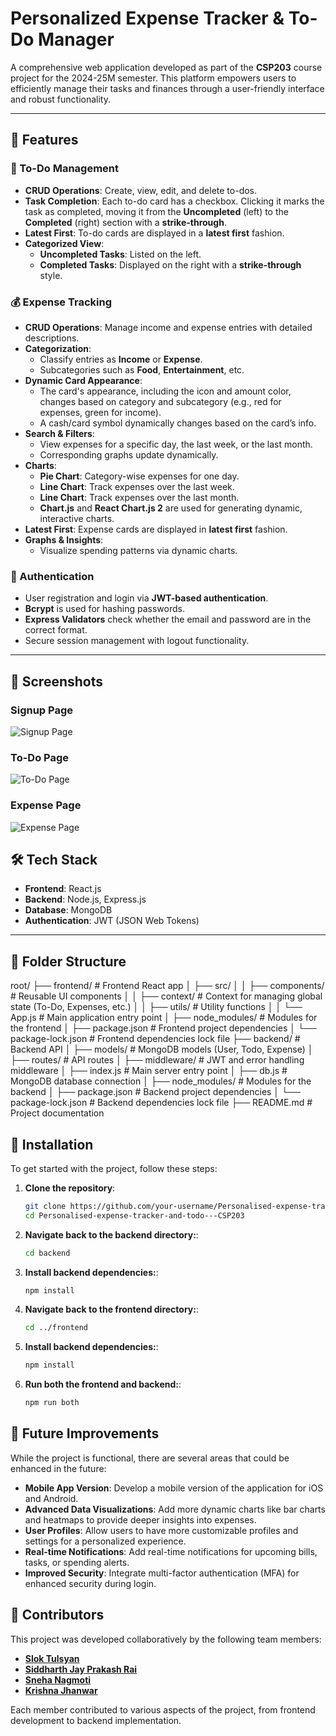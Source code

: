 # Personalized Expense Tracker & To-Do Manager

A comprehensive web application developed as part of the **CSP203** course project for the 2024-25M semester. This platform empowers users to efficiently manage their tasks and finances through a user-friendly interface and robust functionality.

---

## 🎯 Features

### 📝 To-Do Management
- **CRUD Operations**: Create, view, edit, and delete to-dos.
- **Task Completion**: Each to-do card has a checkbox. Clicking it marks the task as completed, moving it from the **Uncompleted** (left) to the **Completed** (right) section with a **strike-through**.
- **Latest First**: To-do cards are displayed in a **latest first** fashion.
- **Categorized View**: 
  - **Uncompleted Tasks**: Listed on the left.
  - **Completed Tasks**: Displayed on the right with a **strike-through** style.

### 💰 Expense Tracking
- **CRUD Operations**: Manage income and expense entries with detailed descriptions.
- **Categorization**: 
  - Classify entries as **Income** or **Expense**.
  - Subcategories such as **Food**, **Entertainment**, etc.
- **Dynamic Card Appearance**: 
  - The card's appearance, including the icon and amount color, changes based on category and subcategory (e.g., red for expenses, green for income).
  - A cash/card symbol dynamically changes based on the card’s info.
- **Search & Filters**: 
  - View expenses for a specific day, the last week, or the last month.
  - Corresponding graphs update dynamically.
- **Charts**: 
  - **Pie Chart**: Category-wise expenses for one day.
  - **Line Chart**: Track expenses over the last week.
  - **Line Chart**: Track expenses over the last month.
  - **Chart.js** and **React Chart.js 2** are used for generating dynamic, interactive charts.
- **Latest First**: Expense cards are displayed in **latest first** fashion.
- **Graphs & Insights**: 
  - Visualize spending patterns via dynamic charts.

### 🔐 Authentication
- User registration and login via **JWT-based authentication**.
- **Bcrypt** is used for hashing passwords.
- **Express Validators** check whether the email and password are in the correct format.
- Secure session management with logout functionality.

---

## 📸 Screenshots

### Signup Page
![Signup Page](public/signup.png)

### To-Do Page
![To-Do Page](public/todo.png)

### Expense Page
![Expense Page](public/expense.png)

## 🛠️ Tech Stack

- **Frontend**: React.js
- **Backend**: Node.js, Express.js
- **Database**: MongoDB
- **Authentication**: JWT (JSON Web Tokens)

---

## 📂 Folder Structure

root/
├── frontend/               # Frontend React app
│   ├── src/
│   │   ├── components/     # Reusable UI components
│   │   ├── context/        # Context for managing global state (To-Do, Expenses, etc.)
│   │   ├── utils/          # Utility functions
│   │   └── App.js          # Main application entry point
│   ├── node_modules/       # Modules for the frontend
│   ├── package.json        # Frontend project dependencies
│   └── package-lock.json   # Frontend dependencies lock file
├── backend/                # Backend API
│   ├── models/             # MongoDB models (User, Todo, Expense)
│   ├── routes/             # API routes
│   ├── middleware/         # JWT and error handling middleware
│   ├── index.js            # Main server entry point
│   ├── db.js               # MongoDB database connection
│   ├── node_modules/       # Modules for the backend
│   ├── package.json        # Backend project dependencies
│   └── package-lock.json   # Backend dependencies lock file
├── README.md               # Project documentation

## 🚀 Installation

To get started with the project, follow these steps:

1. **Clone the repository**:
   ```bash
   git clone https://github.com/your-username/Personalised-expense-tracker-and-todo---CSP203.git
   cd Personalised-expense-tracker-and-todo---CSP203

2. **Navigate back to the backend directory:**:
   ```bash
   cd backend

3. **Install backend dependencies:**:
   ```bash
   npm install

4. **Navigate back to the frontend directory:**:
   ```bash
   cd ../frontend

5. **Install backend dependencies:**:
   ```bash
   npm install

5. **Run both the frontend and backend:**:
   ```bash
   npm run both

## 🚧 Future Improvements

While the project is functional, there are several areas that could be enhanced in the future:

- **Mobile App Version**: Develop a mobile version of the application for iOS and Android.
- **Advanced Data Visualizations**: Add more dynamic charts like bar charts and heatmaps to provide deeper insights into expenses.
- **User Profiles**: Allow users to have more customizable profiles and settings for a personalized experience.
- **Real-time Notifications**: Add real-time notifications for upcoming bills, tasks, or spending alerts.
- **Improved Security**: Integrate multi-factor authentication (MFA) for enhanced security during login.

## 🤝 Contributors

This project was developed collaboratively by the following team members:

- **[Slok Tulsyan](https://github.com/Slok9931)**
- **[Siddharth Jay Prakash Rai](https://github.com/SidRai-247)**
- **[Sneha Nagmoti](https://github.com/snehanagmoti)**
- **[Krishna Jhanwar](https://github.com/krishnaj01)**

Each member contributed to various aspects of the project, from frontend development to backend implementation.



